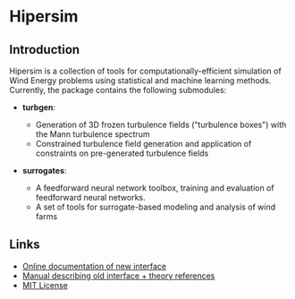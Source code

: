 # Hipersim

## Introduction
Hipersim is a collection of tools for computationally-efficient simulation of Wind Energy problems using statistical and machine learning methods. Currently, the package contains the following submodules:

- **turbgen**: 
    - Generation of 3D frozen turbulence fields ("turbulence boxes") with the Mann turbulence spectrum
    - Constrained turbulence field generation and application of constraints on pre-generated turbulence fields

- **surrogates**:
    - A feedforward neural network toolbox, training and evaluation of feedforward neural networks. 
	- A set of tools for surrogate-based modeling and analysis of wind farms

## Links

- [Online documentation of new interface](https://hipersim.pages.windenergy.dtu.dk/hipersim/)
- [Manual describing old interface + theory references]( https://gitlab.windenergy.dtu.dk/HiperSim/hipersim/-/blob/master/doc/Turbgen_Manual_0.0.24.pdf?ref_type=heads)
- [MIT License](https://gitlab.windenergy.dtu.dk/TOPFARM/PyWake/blob/master/LICENSE)

